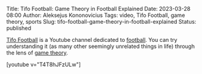 Title: Tifo Football: Game Theory in Football Explained
Date: 2023-03-28 08:00
Author: Aleksejus Kononovicius
Tags: video, Tifo Football, game theory, sports
Slug: tifo-football-game-theory-in-football-explained
Status: published

[Tifo Football](https://www.youtube.com/@Tifo/videos) is a Youtube channel
dedicated to [football](/tag/sports). You can try understanding it (as many
other seemingly unrelated things in life) through the lens of [game
theory](/tag/game-theory).

[youtube v="T4T8hJFzULw"]
